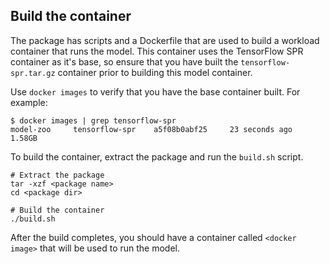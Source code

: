 ## Build the container

The <model name> <mode> package has scripts and a Dockerfile that are
used to build a workload container that runs the model. This container
uses the TensorFlow SPR container as it's base, so ensure that you have built
the `tensorflow-spr.tar.gz` container prior to building this model container.

Use `docker images` to verify that you have the base container built. For example:
```
$ docker images | grep tensorflow-spr
model-zoo     tensorflow-spr    a5f08b0abf25     23 seconds ago   1.58GB
```

To build the <model name> <mode> container, extract the package and
run the `build.sh` script.
```
# Extract the package
tar -xzf <package name>
cd <package dir>

# Build the container
./build.sh
```

After the build completes, you should have a container called
`<docker image>` that will be used to run the model.